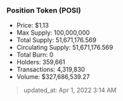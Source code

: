 
  ### Position Token (POSI)
  - Price: $1.13
  - Max Supply: 100,000,000
  - Total Supply: 51,671,176.569
  - Circulating Supply: 51,671,176.569
  - Total Burn: 0
  - Holders: 359,661
  - Transactions: 4,319,830
  - Volume: $327,686,539.27

  > updated_at: Apr 1, 2022 3:14 AM
